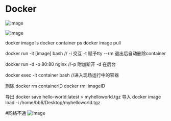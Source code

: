 # Docker

![image](https://user-images.githubusercontent.com/63569149/170415670-46f78cd9-b611-4535-b436-9b2353e9da75.png)

![image](https://user-images.githubusercontent.com/63569149/170415740-2ade2dac-2c5a-4720-9441-97996965e6aa.png)


docker image ls
docker container ps
docker image pull

docker run -it [image] bash // -i 交互 -t 赋予tty
--rm  退出后自动删除container

docker run -d -p 80:80 nginx  //-p 附加断开  -d 在后台 

docker exec -it container bash  //进入现场运行中的容器

删除
docker rm containerID
docker rmi imageID

导出
docker save hello-world:latest > myhelloworld.tgz
导入
docker image load -i /home/bb6/Desktop/myhelloworld.tgz


#网络不通
![image](https://user-images.githubusercontent.com/63569149/170471274-6dd254fd-7077-4f9c-8dce-ec6b8f19586b.png)
